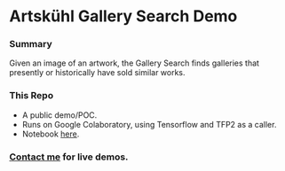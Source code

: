 # Artskühl Gallery Search Demo

### Summary
Given an image of an artwork, the Gallery Search finds galleries that presently or historically have sold similar works.

### This Repo
- A public demo/POC.
- Runs on Google Colaboratory, using Tensorflow and TFP2 as a caller.
- Notebook [here](https://colab.research.google.com/github/Vivism/Artskuhl-Gallery-Search/blob/master/Artskühl_Gallery_Search.ipynb).

### <a href='mailto:will@vivism.com'>Contact me</a> for live demos.
